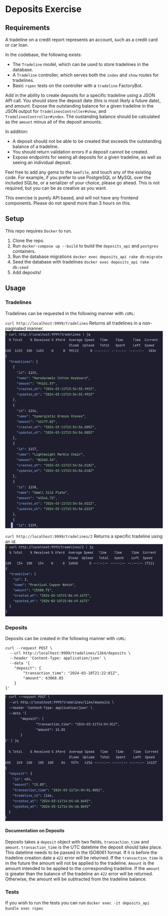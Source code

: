 # Deposits Exercise


## Requirements

A tradeline on a credit report represents an account, such as a credit card or car loan.

In the codebase, the following exists:

* The `Tradeline` model, which can be used to store tradelines in the database.
* A `Tradeline` controller, which serves both the `index` and `show` routes for tradelines.
* Basic `rspec` tests on the controller with a `tradeline` FactoryBot.

Add in the ability to create deposits for a specific tradeline using a JSON API call. You should store the deposit date (this is most likely a future date), and amount. Expose the outstanding balance for a given tradeline in the JSON output for `TradelinesController#show`, and `TradelinesController#index`. The oustanding balance should be calculated as the `amount` minus all of the deposit amounts.

In addition:

* A deposit should not be able to be created that exceeds the outstanding balance of a tradeline.
* You should return validation errors if a deposit cannot be created.
* Expose endpoints for seeing all deposits for a given tradeline, as well as seeing an individual deposit.

Feel free to add any gems to the `Gemfile`, and touch any of the existing code. For example, if you prefer to use PostgreSQL or MySQL over the included SQLite, or a serializer of your choice, please go ahead. This is not required, but you can be as creative as you want.

This exercise is purely API based, and will not have any frontend components. Please do not spend more than 3 hours on this.

## Setup
This repo requires `Docker` to run.
1. Clone the repo.
2. Run `docker-compose up --build` to build the `deposits_api` and `postgres` containers.
3. Run the database migrations `docker exec deposits_api rake db:migrate`
4. Seed the database with tradelines `docker exec deposits_api rake db:seed`
5. Add deposits!

## Usage

### Tradelines
Tradelines can be requested in the following manner with `cURL`:

`curl http://localhost:9999/tradelines`
Returns all tradelines in a non-paginated manner.
![Index Tradeline](images/index_tradeline.png)

`curl http://localhost:9999/tradelines/2`
Returns a specific tradeline using an id.
![Show Tradeline](images/show_tradeline.png)

### Deposits
Deposits can be created in the following manner with `cURL`:
```
curl --request POST \
  --url http://localhost:9999/tradelines/1164/deposits \
  --header 'Content-Type: application/json' \
  --data '{
	"deposit": {
		"transaction_time": "2024-03-10T21:22:01Z",
		"amount": 63068.85
	}
}'
```
![POST Deposit](images/post_deposit.png)

#### Documentation on Deposits
Deposits takes a `deposit` object with two fields, `transaction_time` and `amount`.
`transaction_time` is the UTC datetime the deposit should take place. This datetime needs to be passed in the ISO8061 format. If it is before the tradeline creation date a `422` error will be returned. If the `transaction_time` is in the future the amount will not be applied to the tradeline.
`Amount` is the amount intended to be applied to the corresponding tradeline. If the `amount` is greater than the balance of the tradeline an `422` error will be returned. Otherwise, the amount will be subtracted from the tradeline balance.

### Tests
If you wish to run the tests you can run `docker exec -it deposits_api bundle exec rspec`

